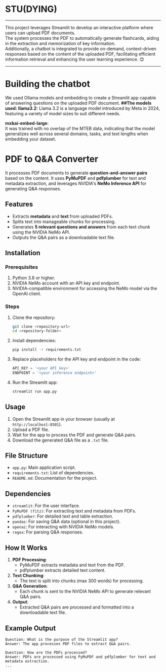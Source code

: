 # STU(DYING) 
---
This project leverages Streamlit to develop an interactive platform where users can upload PDF documents.  
The system processes the PDF to automatically generate flashcards, aiding in the extraction and memorization of key information.  
Additionally, a chatbot is integrated to provide on-demand, context-driven responses based on the content of the uploaded PDF, facilitating efficient information retrieval and enhancing the user learning experience. 😊

---
# Building the chatbot

We used Ollama models and embedding to create a Streamlit app capable of answering questions on the uploaded PDF document.
**##The models used:**
**llama3.2:**
Llama 3.2 is a language model introduced by Meta in 2024, featuring a variety of model sizes to suit different needs.

**mxbai-embed-large**:  
It was trained with no overlap of the MTEB data, indicating that the model generalizes well across several domains, tasks, and text lengths when embedding your dataset.

# PDF to Q&A Converter
It processes PDF documents to generate **question-and-answer pairs** based on the content. It uses **PyMuPDF** and **pdfplumber** for text and metadata extraction, and leverages NVIDIA's **NeMo Inference API** for generating Q&A responses.

## Features
- Extracts **metadata** and **text** from uploaded PDFs.
- Splits text into manageable chunks for processing.
- Generates **5 relevant questions and answers** from each text chunk using the NVIDIA NeMo API.
- Outputs the Q&A pairs as a downloadable text file.

## Installation

### Prerequisites
1. Python 3.8 or higher.
2. NVIDIA NeMo account with an API key and endpoint.
3. NVIDIA-compatible environment for accessing the NeMo model via the OpenAI client.

### Steps
1. Clone the repository:
   ```bash
   git clone <repository-url>
   cd <repository-folder>
   ```
2. Install dependencies:
   ```bash
   pip install -r requirements.txt
   ```
3. Replace placeholders for the API key and endpoint in the code:
   ```python
   API_KEY = '<your API key>'
   ENDPOINT = '<your inference endpoint>'
   ```

4. Run the Streamlit app:
   ```bash
   streamlit run app.py
   ```

## Usage
1. Open the Streamlit app in your browser (usually at `http://localhost:8501`).
2. Upload a PDF file.
3. Wait for the app to process the PDF and generate Q&A pairs.
4. Download the generated Q&A file as a `.txt` file.

## File Structure
- `app.py`: Main application script.
- `requirements.txt`: List of dependencies.
- `README.md`: Documentation for the project.

## Dependencies
- `streamlit`: For the user interface.
- `PyMuPDF (fitz)`: For extracting text and metadata from PDFs.
- `pdfplumber`: For detailed text and table extraction.
- `pandas`: For saving Q&A data (optional in this project).
- `openai`: For interacting with NVIDIA NeMo models.
- `regex`: For parsing Q&A responses.

## How It Works
1. **PDF Processing**:
   - PyMuPDF extracts metadata and text from the PDF.
   - pdfplumber extracts detailed text content.
2. **Text Chunking**:
   - The text is split into chunks (max 300 words) for processing.
3. **Q&A Generation**:
   - Each chunk is sent to the NVIDIA NeMo API to generate relevant Q&A pairs.
4. **Output**:
   - Extracted Q&A pairs are processed and formatted into a downloadable text file.

## Example Output
```
Question: What is the purpose of the Streamlit app?
Answer: The app processes PDF files to extract Q&A pairs.

Question: How are the PDFs processed?
Answer: PDFs are processed using PyMuPDF and pdfplumber for text and metadata extraction.
...
```
